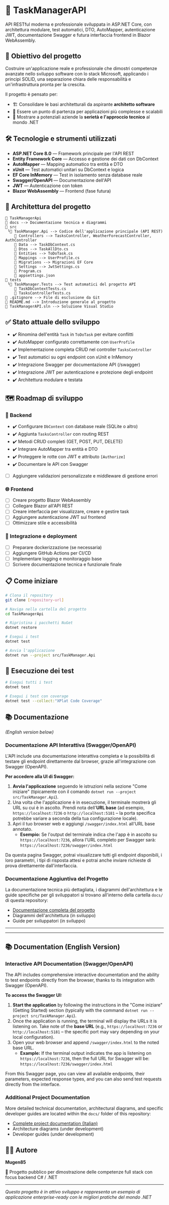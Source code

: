 # 🚀 TaskManagerAPI

API RESTful moderna e professionale sviluppata in ASP.NET Core, con architettura modulare, test automatici, DTO, AutoMapper, autenticazione JWT, documentazione Swagger e futura interfaccia frontend in Blazor WebAssembly.

## 🌟 Obiettivo del progetto

Costruire un'applicazione reale e professionale che dimostri competenze avanzate nello sviluppo software con lo stack Microsoft, applicando i principi SOLID, una separazione chiara delle responsabilità e un'infrastruttura pronta per la crescita.

Il progetto è pensato per:

* 🏗️ Consolidare le basi architetturali da aspirante **architetto software**
* 🔧 Essere un punto di partenza per applicazioni più complesse e scalabili
* 💼 Mostrare a potenziali aziende la **serietà e l'approccio tecnico** al mondo .NET

## 🛠️ Tecnologie e strumenti utilizzati

* **ASP.NET Core 8.0** — Framework principale per l'API REST
* **Entity Framework Core** — Accesso e gestione dei dati con DbContext
* **AutoMapper** — Mapping automatico tra entità e DTO
* **xUnit** — Test automatici unitari su DbContext e logica
* **EF Core InMemory** — Test in isolamento senza database reale
* **Swagger/OpenAPI** — Documentazione dell'API
* **JWT** — Autenticazione con token
* **Blazor WebAssembly** — Frontend (fase futura)

## 📂 Architettura del progetto

```
📆 TaskManagerApi
📁 docs --> Documentazione tecnica e diagrammi
📁 src
 └📁 TaskManager.Api --> Codice dell'applicazione principale (API REST)
    📁 Controllers --> TasksController, WeatherForecastController, AuthController
    📁 Data --> TaskDbContext.cs
    📁 Dtos --> TaskAllDto.cs
    📁 Entities --> ToDoTask.cs
    📁 Mappings --> UserProfile.cs
    📁 Migrations --> Migrazioni EF Core
    📁 Settings --> JwtSettings.cs
    📄 Program.cs
    📄 appsettings.json
📁 tests
 └📁 TaskManager.Tests --> Test automatici del progetto API
    📄 TaskDbContextTests.cs
    📄 TasksControllerTests.cs
📌 .gitignore --> File di esclusione da Git
📖 README.md --> Introduzione generale al progetto
📆 TaskManagerAPI.sln --> Soluzione Visual Studio
```

## ✅ Stato attuale dello sviluppo

* ✔️ Rinomina dell'entità `Task` in `ToDoTask` per evitare conflitti
* ✔️ AutoMapper configurato correttamente con `UserProfile`
* ✔️ Implementazione completa CRUD nel controller `TasksController`
* ✔️ Test automatici su ogni endpoint con xUnit e InMemory
* ✔️ Integrazione Swagger per documentazione API (/swagger)
* ✔️ Integrazione JWT per autenticazione e protezione degli endpoint
* ✔️ Architettura modulare e testata

## 🗺️ Roadmap di sviluppo

### 🔧 Backend

* ✔️ Configurare `DbContext` con database reale (SQLite o altro)
* ✔️ Aggiunta `TasksController` con routing REST
* ✔️ Metodi CRUD completi (GET, POST, PUT, DELETE)
* ✔️ Integrare AutoMapper tra entità e DTO
* ✔️ Proteggere le rotte con JWT e attributo `[Authorize]`
* ✔️ Documentare le API con Swagger
* [ ] Aggiungere validazioni personalizzate e middleware di gestione errori

### 🌐 Frontend

* [ ] Creare progetto Blazor WebAssembly
* [ ] Collegare Blazor all'API REST
* [ ] Creare interfaccia per visualizzare, creare e gestire task
* [ ] Aggiungere autenticazione JWT sul frontend
* [ ] Ottimizzare stile e accessibilità

### 🚀 Integrazione e deployment

* [ ] Preparare dockerizzazione (se necessaria)
* [ ] Aggiungere GitHub Actions per CI/CD
* [ ] Implementare logging e monitoraggio base
* [ ] Scrivere documentazione tecnica e funzionale finale

## 📋 Come iniziare

```bash
# Clona il repository
git clone [repository-url]

# Naviga nella cartella del progetto
cd TaskManagerApi

# Ripristina i pacchetti NuGet
dotnet restore

# Esegui i test
dotnet test

# Avvia l'applicazione
dotnet run --project src/TaskManager.Api
```

## 🧩 Esecuzione dei test

```bash
# Esegui tutti i test
dotnet test

# Esegui i test con coverage
dotnet test --collect:"XPlat Code Coverage"
```

## 📚 Documentazione

*(English version below)*

### Documentazione API Interattiva (Swagger/OpenAPI)
L'API include una documentazione interattiva completa e la possibilità di testare gli endpoint direttamente dal browser, grazie all'integrazione con Swagger (OpenAPI).

**Per accedere alla UI di Swagger:**

1.  **Avvia l'applicazione** seguendo le istruzioni nella sezione "Come iniziare" (tipicamente con il comando `dotnet run --project src/TaskManager.Api`).
2.  Una volta che l'applicazione è in esecuzione, il terminale mostrerà gli URL su cui è in ascolto. Prendi nota dell'**URL base** (ad esempio, `https://localhost:7236` o `http://localhost:5181` – la porta specifica potrebbe variare a seconda della tua configurazione locale).
3.  Apri il tuo browser web e aggiungi `/swagger/index.html` all'URL base annotato.
    * **Esempio:** Se l'output del terminale indica che l'app è in ascolto su `https://localhost:7236`, allora l'URL completo per Swagger sarà:
        `https://localhost:7236/swagger/index.html`

Da questa pagina Swagger, potrai visualizzare tutti gli endpoint disponibili, i loro parametri, i tipi di risposta attesi e potrai anche inviare richieste di prova direttamente dall'interfaccia.

### Documentazione Aggiuntiva del Progetto
La documentazione tecnica più dettagliata, i diagrammi dell'architettura e le guide specifiche per gli sviluppatori si trovano all'interno della cartella `docs/` di questa repository:

* [Documentazione completa del progetto](docs/Documentazione-creazione-progetto.md)
* Diagrammi dell'architettura (in sviluppo)
* Guide per sviluppatori (in sviluppo)

---
---

## 📚 Documentation (English Version)

### Interactive API Documentation (Swagger/OpenAPI)
The API includes comprehensive interactive documentation and the ability to test endpoints directly from the browser, thanks to its integration with Swagger (OpenAPI).

**To access the Swagger UI:**

1.  **Start the application** by following the instructions in the "Come iniziare" (Getting Started) section (typically with the command `dotnet run --project src/TaskManager.Api`).
2.  Once the application is running, the terminal will display the URLs it is listening on. Take note of the **base URL** (e.g., `https://localhost:7236` or `http://localhost:5181` – the specific port may vary depending on your local configuration).
3.  Open your web browser and append `/swagger/index.html` to the noted base URL.
    * **Example:** If the terminal output indicates the app is listening on `https://localhost:7236`, then the full URL for Swagger will be:
        `https://localhost:7236/swagger/index.html`

From this Swagger page, you can view all available endpoints, their parameters, expected response types, and you can also send test requests directly from the interface.

### Additional Project Documentation
More detailed technical documentation, architectural diagrams, and specific developer guides are located within the `docs/` folder of this repository:

* [Complete project documentation (Italian)](docs/Documentazione-creazione-progetto.md)
* Architecture diagrams (under development)
* Developer guides (under development)

## 👨‍💼 Autore

**Mugen85**

🔗 Progetto pubblico per dimostrazione delle competenze full stack con focus backend C# / .NET

---

*Questo progetto è in attivo sviluppo e rappresenta un esempio di applicazione enterprise-ready con le migliori pratiche del mondo .NET*
